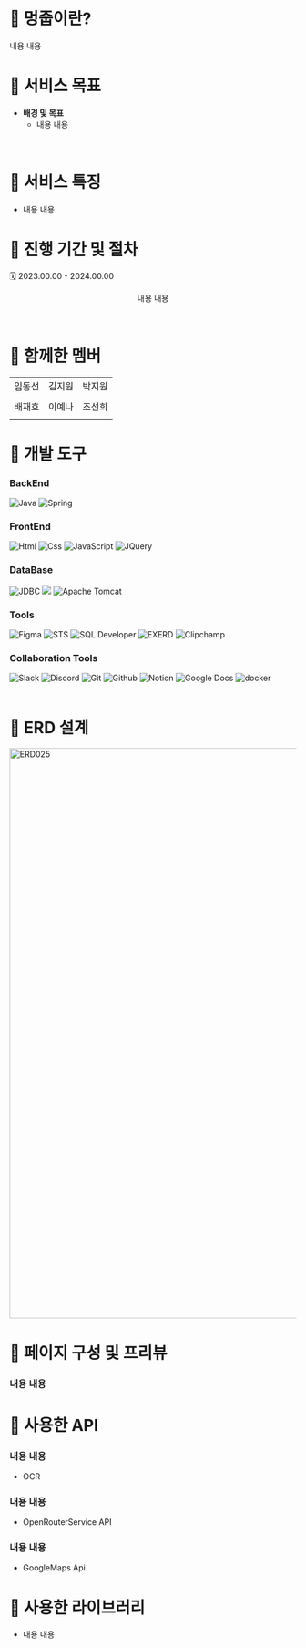 # 🐶 멍줍이란?
 내용 내용
<br/>

# 🐶 서비스 목표
- **배경 및 목표**
  - 내용 내용


<br/>

# 🐶 서비스 특징
- 내용 내용
  
# 🐶 진행 기간 및 절차
🗓️ 2023.00.00 - 2024.00.00
<p align="center">
내용 내용
</p>
<br/>

# 🐶 함께한 멤버
<table>
  <tbody>
    <tr>
      <td>임동선</td>
      <td>김지원</td>
      <td>박지원</td>
    </tr>
    <tr>
      <td></td>
      <td></td>
      <td></td>
    </tr>
   <tr>
      <td>배재호</td>
      <td>이예나</td>
      <td>조선희</td>
    </tr>
    <tr>
      <td></td>
      <td></td>
      <td></td>
    </tr>
  </tbody>
</table>

# 🐶 개발 도구
### BackEnd
<div>
  <img alt="Java" src ="https://img.shields.io/badge/Java-0769AD.svg?&style=for-the-badge&logo=Spring&logoColor=white"/>
  <img alt="Spring" src ="https://img.shields.io/badge/Spring-6DB33F.svg?&style=for-the-badge&logo=Spring&logoColor=white"/>
</div>

### FrontEnd
<div>
  <img alt="Html" src ="https://img.shields.io/badge/HTML5-E34F26.svg?&style=for-the-badge&logo=HTML5&logoColor=white"/>
  <img alt="Css" src ="https://img.shields.io/badge/CSS3-1572B6.svg?&style=for-the-badge&logo=CSS3&logoColor=white"/> 
  <img alt="JavaScript" src ="https://img.shields.io/badge/JavaScriipt-F7DF1E.svg?&style=for-the-badge&logo=JavaScript&logoColor=black"/>
  <img alt="JQuery" src ="https://img.shields.io/badge/JQuery-0769AD.svg?&style=for-the-badge&logo=JQuery&logoColor=black"/>
</div>

### DataBase
<div>
  <img alt="JDBC" src ="https://img.shields.io/badge/JDBC-B8DBE4.svg?&style=for-the-badge&logo=Databricks&logoColor=black"/>
  <img src="https://img.shields.io/badge/mariaDB-003545?style=for-the-badge&logo=mariaDB&logoColor=white"/> 
  <img alt="Apache Tomcat" src ="https://img.shields.io/badge/Apache Tomcat-F8DC75.svg?&style=for-the-badge&logo=Apache Tomcat&logoColor=black"/>
</div>

### Tools
<div>
  <img alt="Figma" src ="https://img.shields.io/badge/Figma-F24E1E.svg?&style=for-the-badge&logo=Figma&logoColor=white"/>
  <img alt="STS" src ="https://img.shields.io/badge/STS-6DB33F.svg?&style=for-the-badge&logo=Spring&logoColor=white"/>
  <img alt="SQL Developer" src ="https://img.shields.io/badge/SQL Developer-2AB1AC.svg?&style=for-the-badge&logo=Databricks&logoColor=white"/>
  <img alt="EXERD" src ="https://img.shields.io/badge/EXERD-DD282E.svg?&style=for-the-badge&logo=Databricks&logoColor=white"/>
  <img alt="Clipchamp" src ="https://img.shields.io/badge/Clipchamp-770C56.svg?&style=for-the-badge&logo=Microsoft&logoColor=white"/>
</div>


### Collaboration Tools
<div>
  <img alt="Slack" src ="https://img.shields.io/badge/Slack-4A154B.svg?&style=for-the-badge&logo=Slack&logoColor=white"/>
  <img alt="Discord" src ="https://img.shields.io/badge/Discord-5865F2.svg?&style=for-the-badge&logo=Discord&logoColor=white"/>
  <img alt="Git" src ="https://img.shields.io/badge/Git-F05032.svg?&style=for-the-badge&logo=Git&logoColor=white"/>
  <img alt="Github" src ="https://img.shields.io/badge/Github-181717.svg?&style=for-the-badge&logo=Github&logoColor=white"/>
  <img alt="Notion" src ="https://img.shields.io/badge/Notion-000000.svg?&style=for-the-badge&logo=Notion&logoColor=white"/>
  <img alt="Google Docs" src ="https://img.shields.io/badge/Google Docs-4285F4.svg?&style=for-the-badge&logo=Google Docs&logoColor=white"/>
  <img alt="docker" src="https://img.shields.io/badge/Docker-2496ED?style=for-the-badge&logo=Docker&logoColor=white"/>
</div>

<br/>

# 🐶 ERD 설계
<img width="1000" alt="ERD025" src="https://github.com/limdongsun0814/4shinhan/assets/89927567/649f50d2-1a4a-48cf-b892-3904fbca2aa4">

# 🐶 페이지 구성 및 프리뷰
### 내용 내용


# 🐶 사용한 API
### 내용 내용
- OCR
### 내용 내용
- OpenRouterService API
### 내용 내용
- GoogleMaps Api


# 🐶 사용한 라이브러리
- 내용 내용
